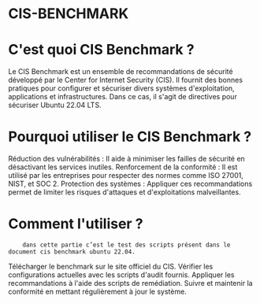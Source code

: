 # CIS-BENCHMARK
# C'est quoi CIS Benchmark ?
Le CIS Benchmark est un ensemble de recommandations de sécurité développé par le Center for Internet Security (CIS). Il fournit des bonnes pratiques pour configurer et sécuriser divers systèmes d'exploitation, applications et infrastructures. Dans ce cas, il s'agit de directives pour sécuriser Ubuntu 22.04 LTS.
# Pourquoi utiliser le CIS Benchmark ?
Réduction des vulnérabilités : Il aide à minimiser les failles de sécurité en désactivant les services inutiles.
 Renforcement de la conformité : Il est utilisé par les entreprises pour respecter des normes comme ISO 27001, NIST, et SOC 2.
 Protection des systèmes : Appliquer ces recommandations permet de limiter les risques d'attaques et d'exploitations malveillantes.
# Comment l'utiliser ?
        dans cette partie c’est le test des scripts présent dans le document cis benchmark ubuntu 22.04.
Télécharger le benchmark sur le site officiel du CIS.
Vérifier les configurations actuelles avec les scripts d'audit fournis.
Appliquer les recommandations à l'aide des scripts de remédiation.
Suivre et maintenir la conformité en mettant régulièrement à jour le système.
